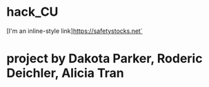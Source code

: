 # hack_CU

[I'm an inline-style link]https://safetystocks.net`

# project by Dakota Parker, Roderic Deichler, Alicia Tran

